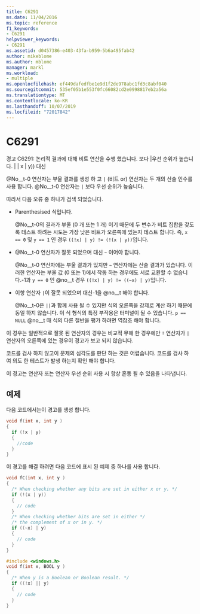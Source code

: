 ```yaml
---
title: C6291
ms.date: 11/04/2016
ms.topic: reference
f1_keywords:
- C6291
helpviewer_keywords:
- C6291
ms.assetid: d0457386-e403-43fa-b959-5b6a495fab42
author: mikeblome
ms.author: mblome
manager: markl
ms.workload:
- multiple
ms.openlocfilehash: ef449dafedfbe1e9d1f2de978abc1fd3c8abf040
ms.sourcegitcommit: 535ef05b1e553f0fc66082cd2e0998817eb2a56a
ms.translationtype: MT
ms.contentlocale: ko-KR
ms.lasthandoff: 10/07/2019
ms.locfileid: "72017842"
---
```

# <a name="c6291"></a>C6291
경고 C6291: 논리적 결과에 대해 비트 연산을 수행 했습니다. 보다 &#124;우선 순위가 높습니다. &#124; &#124; x &#124; y)) 대신

@No__t-0 연산자는 부울 결과를 생성 하 고 `|` (비트 or) 연산자는 두 개의 산술 인수를 사용 합니다. @No__t-0 연산자는 `|` 보다 우선 순위가 높습니다.

따라서 다음 오류 중 하나가 검색 되었습니다.

- Parenthesised 식입니다.

   @No__t-0의 결과가 부울 (0 개 또는 1 개) 이기 때문에 두 변수가 비트 집합을 갖도록 테스트 하려는 시도는 가장 낮은 비트가 오른쪽에 있는지 테스트 합니다. 즉, `x == 0` 및 `y == 1` 인 경우 `((!x) | y) != (!(x | y))`입니다.

- @No__t-0 연산자가 잘못 되었으며 대신 `~` 이어야 합니다.

   @No__t-0 연산자에는 부울 결과가 있지만 `~` 연산자에는 산술 결과가 있습니다. 이러한 연산자는 부울 값 (0 또는 1)에서 작동 하는 경우에도 서로 교환할 수 없습니다.-1과 `y == 0` 인 @no__t 경우 `((!x) | y) != ((~x) | y)`입니다.

- 이항 연산자 `|`이 잘못 되었으며 대신-1을 @no__t 해야 합니다.

   @No__t-0은 `||`과 함께 사용 될 수 있지만 식의 오른쪽을 강제로 계산 하기 때문에 동일 하지 않습니다. 이 식 형식의 특정 부작용은 터미널이 될 수 있습니다. `p == NULL` @no__t 때 식의 다른 절반을 평가 하려면 역참조 해야 합니다.

이 경우는 일반적으로 잘못 된 연산자의 경우는 비교적 무해 한 경우에만 `!` 연산자가 `|` 연산자의 오른쪽에 있는 경우이 경고가 보고 되지 않습니다.

코드를 검사 하지 않고이 문제의 심각도를 판단 하는 것은 어렵습니다. 코드를 검사 하 여 의도 한 테스트가 발생 하는지 확인 해야 합니다.

이 경고는 연산자 또는 연산자 우선 순위 사용 시 항상 혼동 될 수 있음을 나타냅니다.

## <a name="example"></a>예제

다음 코드에서는이 경고를 생성 합니다.

```cpp
void f(int x, int y )
{
  if (!x | y)
  {
    //code
  }
}
```

이 경고를 해결 하려면 다음 코드에 표시 된 예제 중 하나를 사용 합니다.

```cpp
void fC(int x, int y )
{
  /* When checking whether any bits are set in either x or y. */
  if (!(x | y))
  {
    // code
  }
  /* When checking whether bits are set in either */
  /* the complement of x or in y. */
  if ((~x) | y)
  {
    // code
  }
}

#include <windows.h>
void f(int x, BOOL y )
{
  /* When y is a Boolean or Boolean result. */
  if ((!x) || y)
  {
    // code
  }
}
```